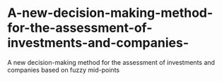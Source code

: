 # A-new-decision-making-method-for-the-assessment-of-investments-and-companies-
A new decision-making method for the assessment of investments and companies based on fuzzy mid-points
